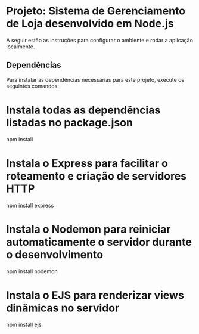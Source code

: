 # Projeto: Sistema de Gerenciamento de Loja desenvolvido em Node.js

A seguir estão as instruções para configurar o ambiente e rodar a aplicação localmente.

## Dependências

Para instalar as dependências necessárias para este projeto, execute os seguintes comandos:

# Instala todas as dependências listadas no package.json
npm install

# Instala o Express para facilitar o roteamento e criação de servidores HTTP
npm install express

# Instala o Nodemon para reiniciar automaticamente o servidor durante o desenvolvimento
npm install nodemon

# Instala o EJS para renderizar views dinâmicas no servidor
npm install ejs
